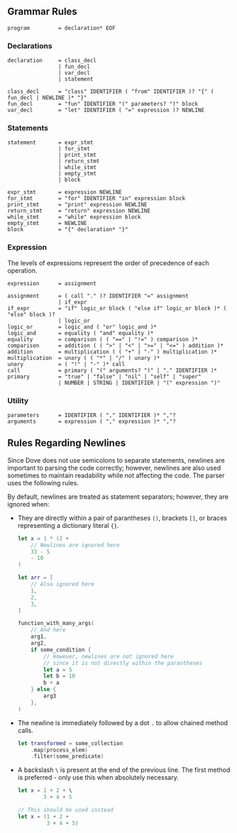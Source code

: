 ## Grammar Rules

```
program         = declaration* EOF
```

### Declarations
```
declaration     = class_decl
                | fun_decl
                | var_decl
                | statement

class_decl      = "class" IDENTIFIER ( "from" IDENTIFIER )? "{" ( fun_decl | NEWLINE )* "}"
fun_decl        = "fun" IDENTIFIER "(" parameters? ")" block
var_decl        = "let" IDENTIFIER ( "=" expression )? NEWLINE
```

### Statements
```
statement       = expr_stmt
                | for_stmt
                | print_stmt
                | return_stmt
                | while_stmt
                | empty_stmt
                | block

expr_stmt       = expression NEWLINE
for_stmt        = "for" IDENTIFIER "in" expression block
print_stmt      = "print" expression NEWLINE
return_stmt     = "return" expression NEWLINE
while_stmt      = "while" expression block
empty_stmt      = NEWLINE
block           = "{" declaration* "}"
```

### Expression
The levels of expressions represent the order of precedence of each operation.
```
expression      = assignment

assignment      = ( call "." )? IDENTIFIER "=" assignment
                | if_expr
if_expr         = "if" logic_or block ( "else if" logic_or block )* ( "else" block )?
                | logic_or
logic_or        = logic_and ( "or" logic_and )*
logic_and       = equality ( "and" equality )*
equality        = comparison ( ( "==" | "!=" ) comparison )*
comparison      = addition ( ( ">" | "<" | ">=" | "<=" ) addition )*
addition        = multiplication ( ( "+" | "-" ) multiplication )*
multiplication  = unary ( ( "*" | "/" ) unary )*
unary           = ( "!" | "-" )* call
call            = primary ( "(" arguments? ")" | "." IDENTIFIER )*
primary         = "true" | "false" | "nil" | "self" | "super"
                | NUMBER | STRING | IDENTIFIER | "(" expression ")"
```

### Utility
```
parameters      = IDENTIFIER ( "," IDENTIFIER )* ","?
arguments       = expression ( "," expression )* ","?
```

## Rules Regarding Newlines
Since Dove does not use semicolons to separate statements, newlines are important to parsing the code correctly; however, newlines are also used sometimes to maintain readability while not affecting the code. The parser uses the following rules.

By default, newlines are treated as statement separators; however, they are ignored when:
- They are directly within a pair of parantheses `()`, brackets `[]`, or braces representing a dictionary literal `{}`.
    ```swift
    let x = 1 * (2 +
        // Newlines are ignored here
        33 - 5
        - 10
    )

    let arr = [
        // Also ignored here
        1,
        2,
        3,
    ]

    function_with_many_args(
        // And here
        arg1,
        arg2,
        if some_condition {
            // However, newlines are not ignored here
            // since it is not directly within the parantheses
            let a = 5
            let b = 10
            b + a
        } else {
            arg3
        },
    )
    ```

- The newline is immediately followed by a dot `.` to allow chained method calls.
    ```swift
    let transformed = some_collection
        .map(process_elem)
        .filter(some_predicate)
    ```

- A backslash `\` is present at the end of the previous line. The first method is preferred - only use this when absolutely necessary.
    ```swift
    let x = 1 + 2 + \
            3 + 4 + 5

    // This should be used instead
    let x = (1 + 2 +
             3 + 4 + 5)
    ```
